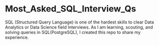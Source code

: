 # Most_Asked_SQL_Interview_Qs

SQL (Structured Query Language) is one of the hardest skills to clear Data Analytics or Data Science field Interviews. As I am learning, scouting, and solving queries in SQL(PostgreSQL), I created this repo to share my experience.
